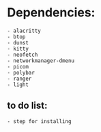# Dependencies:
    - alacritty
    - btop
    - dunst
    - kitty
    - neofetch
    - networkmanager-dmenu
    - picom
    - polybar
    - ranger
    - light


## to do list:
    - step for installing
